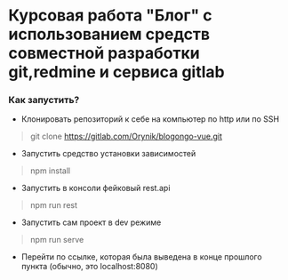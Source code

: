 # Курсовая работа "Блог" с использованием средств совместной разработки git,redmine и сервиса gitlab

### Как запустить?

* Клонировать репозиторий к себе на компьютер по http или по SSH
> git clone https://gitlab.com/Orynik/blogongo-vue.git

* Запустить средство установки зависимостей
> npm install

* Запустить в консоли фейковый rest.api
> npm run rest

* Запустить сам проект в dev режиме
> npm run serve

* Перейти по ссылке, которая была выведена в конце прошлого пункта (обычно, это localhost:8080)